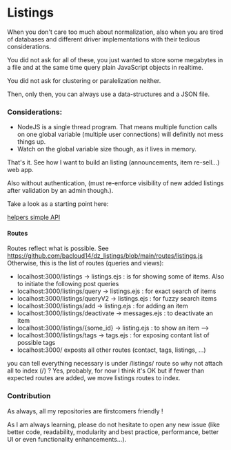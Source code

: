 # Listings

When you don't care too much about normalization, also when you are tired of databases and different driver implementations with their tedious considerations.

You did not ask for all of these, you just wanted to store some megabytes in a file and at the same time query plain JavaScript objects in realtime.

You did not ask for clustering or paralelization neither.

Then, only then, you can always use a data-structures and a JSON file.

### Considerations:
- NodeJS is a single thread program. That means multiple function calls on one global variable (multiple user connections) will definitly not mess things up.
- Watch on the global variable size though, as it lives in memory.

That's it. See how I want to build an listing (announcements, item re-sell...) web app.

Also without authentication, (must re-enforce visibility of new added listings after validation by an admin though.).

Take a look as a starting point here:

[helpers simple API](https://github.com/bacloud14/dz_listings/blob/main/helper.js)

#### Routes 
Routes reflect what is possible. See https://github.com/bacloud14/dz_listings/blob/main/routes/listings.js 
Otherwise, this is the list of routes (queries and views):

  - localhost:3000/listings -> listings.ejs : is for showing some of items. Also to initiate the following post queries
  - localhost:3000/listings/query -> listings.ejs : for exact search of items
  - localhost:3000/listings/queryV2 -> listings.ejs : for fuzzy search items
  - localhost:3000/listings/add -> listing.ejs : for adding an item
  - localhost:3000/listings/deactivate -> messages.ejs : to deactivate an item
  - localhost:3000/listings/{some_id} -> listing.ejs : to show an item --> 
  - localhost:3000/listings/tags -> tags.ejs : for exposing contant list of possible tags
  - localhost:3000/ exposts all other routes (contact, tags, listings, ...)

  you can tell everything necessary is under /listings/ route so why not attach all to index (/) ? Yes, probably, for now I think it's OK but if fewer than expected routes are added, we move listings routes to index. 


### Contribution
As always, all my repositories are firstcomers friendly ! 

As I am always learning, please do not hesitate to open any new issue (like better code, readability, modularity and best practice, performance, better UI or even functionality enhancements...).


